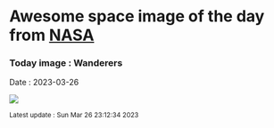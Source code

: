
# Awesome space image of the day from [NASA](https://api.nasa.gov/)

### Today image : Wanderers
Date : 2023-03-26

![](//player.vimeo.com/video/108650530?title=0&byline=0&portrait=0&badge=0&color=ffffff)

<small>Latest update : Sun Mar 26 23:12:34 2023</small>
        